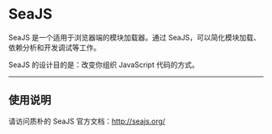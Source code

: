 
# SeaJS

SeaJS 是一个适用于浏览器端的模块加载器。通过 SeaJS，可以简化模块加载、依赖分析和开发调试等工作。

SeaJS 的设计目的是：改变你组织 JavaScript 代码的方式。

---


## 使用说明

请访问质朴的 SeaJS 官方文档：http://seajs.org/
